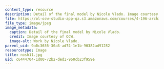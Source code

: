 ```yaml
---
content_type: resource
description: Detail of the final model by Nicole Vlado. Image courtesy of OCW.
file: https://ol-ocw-studio-app-qa.s3.amazonaws.com/courses/4-196-architecture-design-level-ii-cuba-studio-spring-2004/c64447041d0072b2ded1960cb23f959e_nosh11.jpg
file_type: image/jpeg
image_metadata:
  caption: Detail of the final model by Nicole Vlado.
  credit: Image courtesy of OCW.
  image-alt: Work by Nicole Vlado.
parent_uid: 9a0c3636-30a3-ad74-1e1b-96382ad91282
resourcetype: Image
title: nosh11.jpg
uid: c6444704-1d00-72b2-ded1-960cb23f959e
---
```

